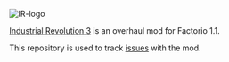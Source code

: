 ![IR-logo](https://user-images.githubusercontent.com/3128845/199250656-16a68a93-b55c-493d-a868-ae95fff2bd17.png)

[Industrial Revolution 3](https://mods.factorio.com/mod/IndustrialRevolution3) is an overhaul mod for Factorio 1.1.

This repository is used to track [issues](https://github.com/Deadlock989/IndustrialRevolution/issues) with the mod.
